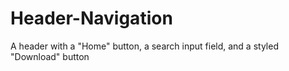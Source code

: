 # Header-Navigation
A header with a "Home" button, a search input field, and a styled "Download" button
